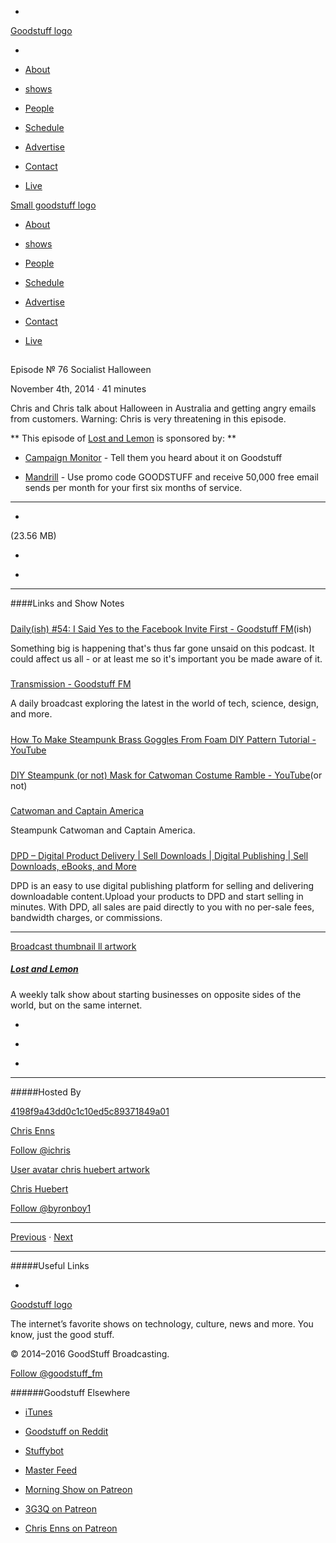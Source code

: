 

-
[Goodstuff logo](http://www.goodstuff.fm/)[](/assets/goodstuff_logo-17c1fe6f378352de5d7345f76152130b.svg)

-


-  [About](/about)

-  [shows](/shows)

-  [People](/people)

-  [Schedule](/schedule)

-  [Advertise](/advertise)

-  [Contact](/contact)

-  [Live](/live)


[Small goodstuff logo](http://www.goodstuff.fm/)[](/assets/small_goodstuff_logo-bf032e72b9ec41494f4d90905f1ad619.svg)


-  [About](/about)

-  [shows](/shows)

-  [People](/people)

-  [Schedule](/schedule)

-  [Advertise](/advertise)

-  [Contact](/contact)

-  [Live](/live)


##
Episode № 76
Socialist Halloween


November 4th, 2014
·
41
minutes


Chris and Chris talk about Halloween in Australia and getting angry emails from customers. Warning: Chris is very threatening in this episode.


**
This episode of
[Lost and Lemon](/ll)
is sponsored by:
**


-  [Campaign Monitor](http://www.campaignmonitor.com/) - Tell them you heard about it on Goodstuff

-  [Mandrill](http://synd.co/1nCFm8b) - Use promo code GOODSTUFF and receive 50,000 free email sends per month for your first six months of service.


------------------------------


-
[](https://podcasts-1.feedpress.co/10591/ll-76.mp3)(23.56 MB)

-
[](http://twitter.com/intent/tweet?text=Lost%20and%20Lemon%20%E2%84%96%2076%20on%20@goodstuff_fm%20-%20http://goodstuff.fm/ll/76)

-
[](http://www.facebook.com/sharer/sharer.php?u=http://goodstuff.fm/ll/76)


------------------------------


####Links and Show Notes

#####
[Daily(ish) #54: I Said Yes to the Facebook Invite First - Goodstuff FM](http://goodstuff.fm/dailyish/54)(ish)


Something big is happening that's thus far gone unsaid on this podcast. It could affect us all - or at least me so it's important you be made aware of it.


#####
[Transmission - Goodstuff FM](http://goodstuff.fm/transmission)


A daily broadcast exploring the latest in the world of tech, science, design, and more.


#####
[How To Make Steampunk Brass Goggles From Foam DIY Pattern Tutorial - YouTube](https://www.youtube.com/watch?v=4G8vDgr6c9A&list=UUXzRuIclepkIBBUb1N9a9Sw)


#####
[DIY Steampunk (or not) Mask for Catwoman Costume Ramble - YouTube](https://www.youtube.com/watch?v=P-AwXvJz9Ds&list=UUXzRuIclepkIBBUb1N9a9Sw)(or not)


#####
[Catwoman and Captain America](http://cl.ly/YMI7)


Steampunk Catwoman and Captain America.


#####
[DPD – Digital Product Delivery | Sell Downloads | Digital Publishing | Sell Downloads, eBooks, and More](http://getdpd.com/)


DPD is an easy to use digital publishing platform for selling and delivering downloadable content.Upload your products to DPD and start selling in minutes. With DPD, all sales are paid directly to you with no per-sale fees, bandwidth charges, or commissions.


------------------------------


[Broadcast thumbnail ll artwork](/ll)[](https://goodstuffs3.s3.amazonaws.com/uploads/broadcast/image/26/broadcast_thumbnail_ll_artwork.png)

##### [Lost and Lemon](/ll)


A weekly talk show about starting businesses on opposite sides of the world, but on the same internet.

-
[](https://itunes.apple.com/ca/podcast/lost-lemon-brothers-in-business/id467564174?mt=2)

-
[](http://feeds.goodstuff.fm/ll)

-
[](mailto:chris@goodstuff.fm?cc=sponsorship%40goodstuff.fm&subject=%5BGoodStuff%20FM%5D%20Sponsorship%20Inquiry%20for%20Lost%20and%20Lemon)


------------------------------


#####Hosted By


[4198f9a43dd0c1c10ed5c89371849a01](/people/chris-enns)[](http://gravatar.com/avatar/4198f9a43dd0c1c10ed5c89371849a01.png?s=300&r=pg)

[Chris Enns](/people/chris-enns)


[Follow @ichris](https://twitter.com/ichris)


[User avatar chris huebert artwork](/people/chris-huebert)[](https://goodstuffs3.s3.amazonaws.com/uploads/user/avatar/41/user_avatar_chris-huebert_artwork.png)

[Chris Huebert](/people/chris-huebert)


[Follow @byronboy1](https://twitter.com/byronboy1)


------------------------------


[Previous](/ll/75)
·
[Next](/ll/77)


------------------------------


#####Useful Links

-
[](mailto:chris@goodstuff.fm?subject=%5BGoodstuff%20FM%5D%20Feedback%20for%20Lost%20and%20Lemon)


[Goodstuff logo](http://www.goodstuff.fm/)[](/assets/goodstuff_logo-17c1fe6f378352de5d7345f76152130b.svg)


The internet’s favorite shows on technology, culture, news and more. You know, just the good stuff.


© 2014–2016 GoodStuff Broadcasting.

[Follow @goodstuff_fm](https://twitter.com/goodstufffm)


######Goodstuff Elsewhere

-  [iTunes](https://itunes.apple.com/us/artist/goodstuff-fm/id843385597?mt=2)

-  [Goodstuff on Reddit](https://www.reddit.com/r/Goodstuff_fm/)

-  [Stuffybot](http://stuffybot.goodstuff.fm)

-  [Master Feed](/master/feed)

-  [Morning Show on Patreon](https://www.patreon.com/morningshow)

-  [3G3Q on Patreon](https://www.patreon.com/3g3q)

-  [Chris Enns on Patreon](https://www.patreon.com/ichris)
